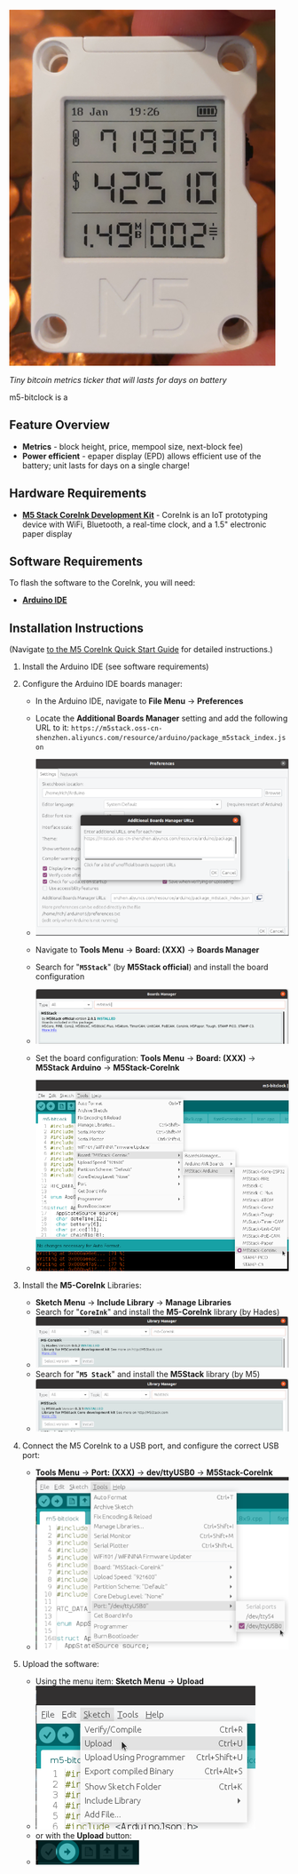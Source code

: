 ![m5-bitclock](docs/pictures/m5-bitclock.png)

*Tiny bitcoin metrics ticker that will lasts for days on battery*

m5-bitclock is a 

## Feature Overview

* **Metrics** - block height, price, mempool size, next-block fee)
* **Power efficient** - epaper display (EPD) allows efficient use of the battery; unit lasts for days on a single charge!

## Hardware Requirements
* **[M5 Stack CoreInk Development Kit](https://shop.m5stack.com/products/m5stack-esp32-core-ink-development-kit1-54-elnk-display)** - CoreInk is an IoT prototyping device with WiFi, Bluetooth, a real-time clock, and a 1.5" electronic paper display

## Software Requirements
To flash the software to the CoreInk, you will need:

* **[Arduino IDE](https://www.arduino.cc/en/Main/Software)**

## Installation Instructions 

(Navigate [to the M5 CoreInk Quick Start Guide](https://docs.m5stack.com/en/quick_start/coreink/arduino) for detailed instructions.)

1. Install the Arduino IDE (see software requirements)
2. Configure the Arduino IDE boards manager:
   
   * In the Arduino IDE, navigate to **File Menu** -> **Preferences**
  
   * Locate the **Additional Boards Manager** setting and add the following URL to it: `https://m5stack.oss-cn-shenzhen.aliyuncs.com/resource/arduino/package_m5stack_index.json` 
   * ![additional-boards](docs/pictures/preferences-m5-arduino.png)
  
   * Navigate to **Tools Menu** -> **Board: (XXX)** -> **Boards Manager** 
   * Search for "**`M5Stack`**" (by **M5Stack official**) and install the board configuration 
   * ![boards-manager](docs/pictures/boards-manager-m5stack.png)
   * Set the board configuration: **Tools Menu** -> **Board: (XXX)** -> **M5Stack Arduino** -> **M5Stack-CoreInk** 
   * ![boards-menu](docs/pictures/boards-menu.png)
3. Install the **M5-CoreInk** Libraries:
   * **Sketch Menu** -> **Include Library** -> **Manage Libraries** 
   * Search for "**`CoreInk`**" and install the **M5-CoreInk** library (by Hades) 
   * ![libraries-coreink](docs/pictures/library-manager-coreink.png)
   * Search for "**`M5 Stack`**" and install the **M5Stack** library (by M5) 
   * ![libraries-m5stack](docs/pictures/library-manager-m5stack.png)

4. Connect the M5 CoreInk to a USB port, and configure the correct USB port:
   * **Tools Menu** -> **Port: (XXX)** -> **dev/ttyUSB0** -> **M5Stack-CoreInk**
   * ![ports-menu](docs/pictures/port-menu.png)

5. Upload the software:
   * Using the menu item: **Sketch Menu** -> **Upload** 
   * ![menu-upload](docs/pictures/sketch-upload.png)
   * or with the **Upload** button: 
   * ![upload-button](docs/pictures/upload-button.png)
